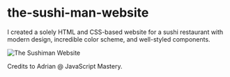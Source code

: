 # the-sushi-man-website
I created a solely HTML and CSS-based website for a sushi restaurant with modern design, incredible color scheme, and well-styled components.

![The Sushiman Website](https://www.the-sushiman.com/)

Credits to Adrian @ JavaScript Mastery. 


